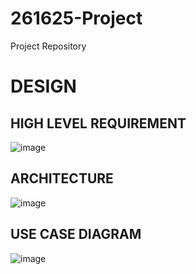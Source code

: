 # 261625-Project
Project Repository

# DESIGN

## HIGH LEVEL REQUIREMENT

![image](https://user-images.githubusercontent.com/80807460/114122772-9696f700-990e-11eb-9af8-9fdb137f7f38.png)

## ARCHITECTURE

![image](https://user-images.githubusercontent.com/80807460/114123498-0bb6fc00-9910-11eb-999e-0b45c3431e14.png)


## USE CASE DIAGRAM

![image](https://user-images.githubusercontent.com/80807460/114124503-3dc95d80-9912-11eb-970d-e7c85a507e72.png)
